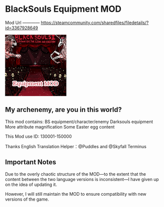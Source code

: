 # BlackSouls Equipment MOD
Mod Url ———— https://steamcommunity.com/sharedfiles/filedetails/?id=3367928649

![img](Blacksouls_Support_Dll/package/preview.jpg?raw=true)

## My archenemy, are you in this world?

This mod contains:
BS equipment/character/enemy
Darksouls equipment
More attribute magnification
Some Easter egg content

This Mod use ID:
130001-150000

Thanks English Translation Helper：@Puddles and @Skyfall Terminus

## Important Notes

Due to the overly chaotic structure of the MOD—to the extent that the content between the two language versions is inconsistent—I have given up on the idea of updating it. 

However, I will still maintain the MOD to ensure compatibility with new versions of the game. 
